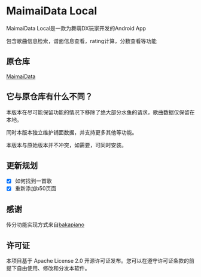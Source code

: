 # MaimaiData Local

MaimaiData Local是一款为舞萌DX玩家开发的Android App

包含歌曲信息检索，谱面信息查看，rating计算，分数查看等功能

## 原仓库

[MaimaiData](https://github.com/PaperPig/MaimaiData)

## 它与原仓库有什么不同？

本版本在尽可能保留功能的情况下移除了绝大部分水鱼的请求，歌曲数据仅保留在本地。

同时本版本独立维护铺面数据，并支持更多其他等功能。

本版本与原始版本并不冲突，如需要，可同时安装。

## 更新规划

- [x] 如何找到一首歌
- [x] 重新添加b50页面

## 感谢

传分功能实现方式来自[bakapiano](https://github.com/bakapiano/maimaidx-prober-updater-android)

## 许可证
本项目基于 Apache License 2.0 开源许可证发布。您可以在遵守许可证条款的前提下自由使用、修改和分发本软件。